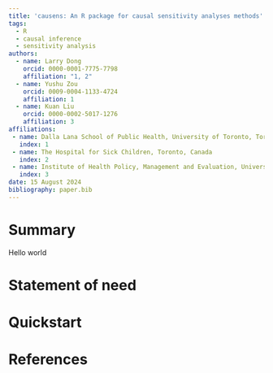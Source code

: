 ```yaml
---
title: 'causens: An R package for causal sensitivity analyses methods'
tags:
  - R
  - causal inference
  - sensitivity analysis
authors:
  - name: Larry Dong
    orcid: 0000-0001-7775-7798
    affiliation: "1, 2"
  - name: Yushu Zou
    orcid: 0009-0004-1133-4724
    affiliation: 1
  - name: Kuan Liu
    orcid: 0000-0002-5017-1276
    affiliation: 3
affiliations:
 - name: Dalla Lana School of Public Health, University of Toronto, Toronto, Canada
   index: 1
 - name: The Hospital for Sick Children, Toronto, Canada
   index: 2
 - name: Institute of Health Policy, Management and Evaluation, University of Toronto, Toronto, Canada
   index: 3
date: 15 August 2024
bibliography: paper.bib
---
```


# Summary

Hello world

# Statement of need

# Quickstart

# References